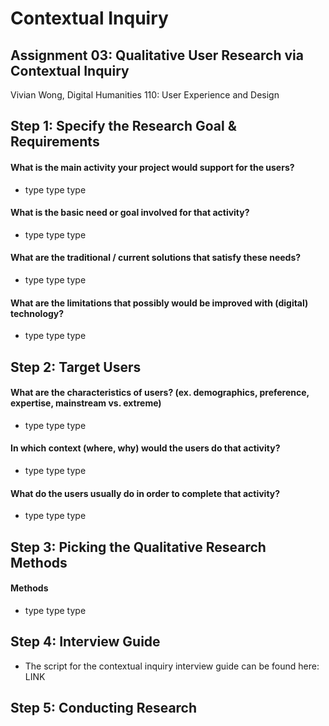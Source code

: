 # Contextual Inquiry

## Assignment 03: Qualitative User Research via Contextual Inquiry
Vivian Wong, Digital Humanities 110: User Experience and Design

## Step 1: Specify the Research Goal & Requirements

#### What is the main activity your project would support for the users?
* type type type

#### What is the basic need or goal involved for that activity?
* type type type

#### What are the traditional / current solutions that satisfy these needs?
* type type type

#### What are the limitations that possibly would be improved with (digital) technology?
* type type type

## Step 2: Target Users

#### What are the characteristics of users? (ex. demographics, preference, expertise, mainstream vs. extreme) 
* type type type

#### In which context (where, why) would the users do that activity? 
* type type type

#### What do the users usually do in order to complete that activity? 
* type type type

## Step 3: Picking the Qualitative Research Methods

#### Methods
* type type type

## Step 4: Interview Guide
* The script for the contextual inquiry interview guide can be found here: LINK

## Step 5: Conducting Research
